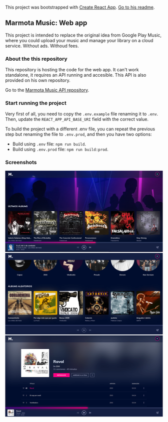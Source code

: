 This project was bootstrapped with [Create React App](https://github.com/facebook/create-react-app). [Go to his readme](docs/cra.md).

## Marmota Music: Web app

This project is intended to replace the original idea from Google Play Music, where you could upload your music and manage your library on a cloud service. Without ads. Withoud fees.

### About the this repository

This repository is hosting the code for the web app. It can't work standalone, it requires an API running and accesible. This API is also provided on his own repository. 

Go to the [Marmota Music API repository](https://github.com/wearemarmota/marmota-music-api).

### Start running the project

Very first of all, you need to copy the `.env.example` file renaming it to `.env`. Then, update the `REACT_APP_API_BASE_URI` field with the correct value.

To build the project with a different .env file, you can repeat the previous step but renaming the file to `.env.prod`, and then you have two options:

 - Build using `.env` file: `npm run build`.
 - Build using `.env.prod` file: `npm run build:prod`.

 ### Screenshots

 ![Home screenshot 1][home1]
 ![Home screenshot 2][home2]
 ![Album detail screenshot][album]

 [home1]: screenshots/home-1.png "Home screenshot 1"
 [home2]: screenshots/home-2.png "Home screenshot 2"
 [album]: screenshots/album.png "Album detail screenshot"
